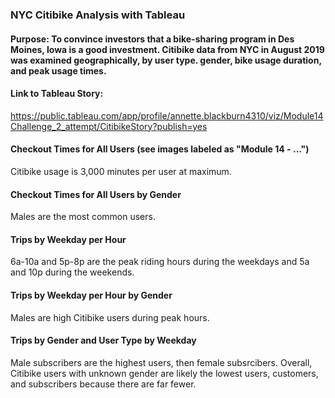 ### NYC Citibike Analysis with Tableau

#### Purpose: To convince investors that a bike-sharing program in Des Moines, Iowa is a good investment. Citibike data from NYC in August 2019 was examined geographically, by user type. gender, bike usage duration, and peak usage times.

#### Link to Tableau Story: 
https://public.tableau.com/app/profile/annette.blackburn4310/viz/Module14Challenge_2_attempt/CitibikeStory?publish=yes

#### Checkout Times for All Users (see images labeled as "Module 14 - ...")
Citibike usage is 3,000 minutes per user at maximum.

#### Checkout Times for All Users by Gender
Males are the most common users.

#### Trips by Weekday per Hour
6a-10a and 5p-8p are the peak riding hours during the weekdays and 5a and 10p during the weekends.

#### Trips by Weekday per Hour by Gender
Males are high Citibike users during peak hours.

#### Trips by Gender and User Type by Weekday
Male subscribers are the highest users, then female subsrcibers. Overall, Citibike users with unknown gender are likely the lowest users, customers, and subscribers because there are far fewer. 
